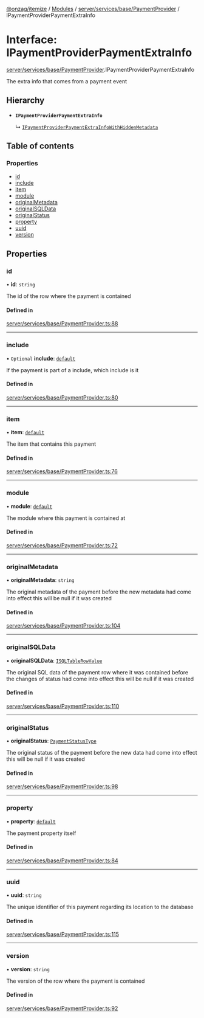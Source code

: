 [@onzag/itemize](../README.md) / [Modules](../modules.md) / [server/services/base/PaymentProvider](../modules/server_services_base_PaymentProvider.md) / IPaymentProviderPaymentExtraInfo

# Interface: IPaymentProviderPaymentExtraInfo

[server/services/base/PaymentProvider](../modules/server_services_base_PaymentProvider.md).IPaymentProviderPaymentExtraInfo

The extra info that comes from a payment event

## Hierarchy

- **`IPaymentProviderPaymentExtraInfo`**

  ↳ [`IPaymentProviderPaymentExtraInfoWithHiddenMetadata`](server_services_base_PaymentProvider.IPaymentProviderPaymentExtraInfoWithHiddenMetadata.md)

## Table of contents

### Properties

- [id](server_services_base_PaymentProvider.IPaymentProviderPaymentExtraInfo.md#id)
- [include](server_services_base_PaymentProvider.IPaymentProviderPaymentExtraInfo.md#include)
- [item](server_services_base_PaymentProvider.IPaymentProviderPaymentExtraInfo.md#item)
- [module](server_services_base_PaymentProvider.IPaymentProviderPaymentExtraInfo.md#module)
- [originalMetadata](server_services_base_PaymentProvider.IPaymentProviderPaymentExtraInfo.md#originalmetadata)
- [originalSQLData](server_services_base_PaymentProvider.IPaymentProviderPaymentExtraInfo.md#originalsqldata)
- [originalStatus](server_services_base_PaymentProvider.IPaymentProviderPaymentExtraInfo.md#originalstatus)
- [property](server_services_base_PaymentProvider.IPaymentProviderPaymentExtraInfo.md#property)
- [uuid](server_services_base_PaymentProvider.IPaymentProviderPaymentExtraInfo.md#uuid)
- [version](server_services_base_PaymentProvider.IPaymentProviderPaymentExtraInfo.md#version)

## Properties

### id

• **id**: `string`

The id of the row where the payment is contained

#### Defined in

[server/services/base/PaymentProvider.ts:88](https://github.com/onzag/itemize/blob/73e0c39e/server/services/base/PaymentProvider.ts#L88)

___

### include

• `Optional` **include**: [`default`](../classes/base_Root_Module_ItemDefinition_Include.default.md)

If the payment is part of a include, which include is it

#### Defined in

[server/services/base/PaymentProvider.ts:80](https://github.com/onzag/itemize/blob/73e0c39e/server/services/base/PaymentProvider.ts#L80)

___

### item

• **item**: [`default`](../classes/base_Root_Module_ItemDefinition.default.md)

The item that contains this payment

#### Defined in

[server/services/base/PaymentProvider.ts:76](https://github.com/onzag/itemize/blob/73e0c39e/server/services/base/PaymentProvider.ts#L76)

___

### module

• **module**: [`default`](../classes/base_Root_Module.default.md)

The module where this payment is contained at

#### Defined in

[server/services/base/PaymentProvider.ts:72](https://github.com/onzag/itemize/blob/73e0c39e/server/services/base/PaymentProvider.ts#L72)

___

### originalMetadata

• **originalMetadata**: `string`

The original metadata of the payment before the new metadata
had come into effect
this will be null if it was created

#### Defined in

[server/services/base/PaymentProvider.ts:104](https://github.com/onzag/itemize/blob/73e0c39e/server/services/base/PaymentProvider.ts#L104)

___

### originalSQLData

• **originalSQLData**: [`ISQLTableRowValue`](base_Root_sql.ISQLTableRowValue.md)

The original SQL data of the payment row where it was contained
before the changes of status had come into effect
this will be null if it was created

#### Defined in

[server/services/base/PaymentProvider.ts:110](https://github.com/onzag/itemize/blob/73e0c39e/server/services/base/PaymentProvider.ts#L110)

___

### originalStatus

• **originalStatus**: [`PaymentStatusType`](../enums/base_Root_Module_ItemDefinition_PropertyDefinition_types_payment.PaymentStatusType.md)

The original status of the payment before the new data
had come into effect
this will be null if it was created

#### Defined in

[server/services/base/PaymentProvider.ts:98](https://github.com/onzag/itemize/blob/73e0c39e/server/services/base/PaymentProvider.ts#L98)

___

### property

• **property**: [`default`](../classes/base_Root_Module_ItemDefinition_PropertyDefinition.default.md)

The payment property itself

#### Defined in

[server/services/base/PaymentProvider.ts:84](https://github.com/onzag/itemize/blob/73e0c39e/server/services/base/PaymentProvider.ts#L84)

___

### uuid

• **uuid**: `string`

The unique identifier of this payment regarding its location to
the database

#### Defined in

[server/services/base/PaymentProvider.ts:115](https://github.com/onzag/itemize/blob/73e0c39e/server/services/base/PaymentProvider.ts#L115)

___

### version

• **version**: `string`

The version of the row where the payment is contained

#### Defined in

[server/services/base/PaymentProvider.ts:92](https://github.com/onzag/itemize/blob/73e0c39e/server/services/base/PaymentProvider.ts#L92)
